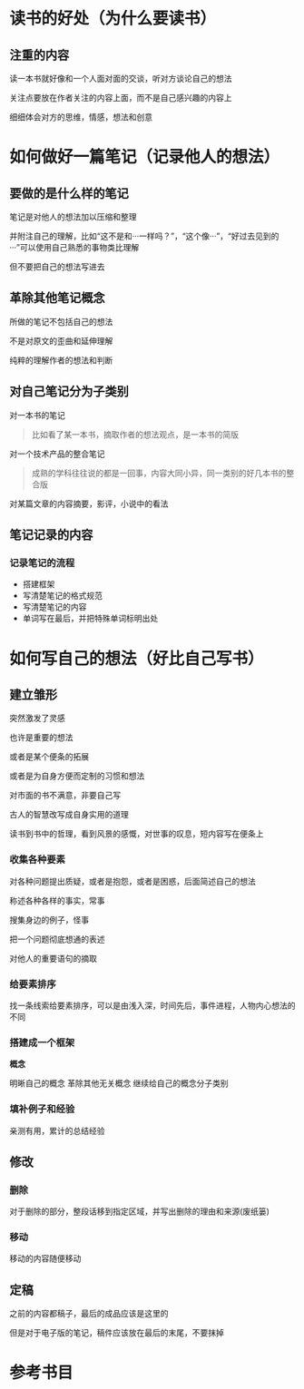 # ##############

# 读书的好处（为什么要读书）


## 注重的内容

读一本书就好像和一个人面对面的交谈，听对方谈论自己的想法

关注点要放在作者关注的内容上面，而不是自己感兴趣的内容上

细细体会对方的思维，情感，想法和创意



# ##############

# 如何做好一篇笔记（记录他人的想法）

## 要做的是什么样的笔记

笔记是对他人的想法加以压缩和整理

并附注自己的理解，比如“这不是和···一样吗？”，“这个像···”，“好过去见到的···”可以使用自己熟悉的事物类比理解

但不要把自己的想法写进去



## 革除其他笔记概念

所做的笔记不包括自己的想法

不是对原文的歪曲和延伸理解

纯粹的理解作者的想法和判断



## 对自己笔记分为子类别

对一本书的笔记

> 比如看了某一本书，摘取作者的想法观点，是一本书的简版

对一个技术产品的整合笔记

>成熟的学科往往说的都是一回事，内容大同小异，同一类别的好几本书的整合版

对某篇文章的内容摘要，影评，小说中的看法



## 笔记记录的内容

### 记录笔记的流程

- 搭建框架
- 写清楚笔记的格式规范
- 写清楚笔记的内容
- 单词写在最后，并把特殊单词标明出处















# ##############

# 如何写自己的想法（好比自己写书）

## 建立雏形

突然激发了灵感

也许是重要的想法

或者是某个便条的拓展

或者是为自身方便而定制的习惯和想法

对市面的书不满意，非要自己写

古人的智慧改写成自身实用的道理

读书到书中的哲理，看到风景的感慨，对世事的叹息，短内容写在便条上



### 收集各种要素

对各种问题提出质疑，或者是抱怨，或者是困惑，后面简述自己的想法

称述各种各样的事实，常事

搜集身边的例子，怪事

把一个问题彻底想通的表述

对他人的重要语句的摘取



### 给要素排序

找一条线索给要素排序，可以是由浅入深，时间先后，事件进程，人物内心想法的不同



### 搭建成一个框架

**概念**

明晰自己的概念
革除其他无关概念
继续给自己的概念分子类别





### 填补例子和经验

亲测有用，累计的总结经验





## 修改

### 删除

对于删除的部分，整段话移到指定区域，并写出删除的理由和来源(废纸篓)



### 移动

移动的内容随便移动



## 定稿

之前的内容都稿子，最后的成品应该是这里的

但是对于电子版的笔记，稿件应该放在最后的末尾，不要抹掉

















# 参考书目













